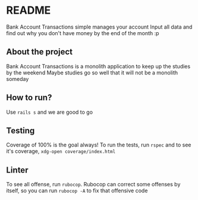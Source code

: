 # README

Bank Account Transactions simple manages your account
Input all data and find out why you don't have money by the end of the month :p

## About the project

Bank Account Transactions is a monolith application to keep up the studies by the weekend
Maybe studies go so well that it will not be a monolith someday

## How to run?

Use `rails s` and we are good to go

## Testing

Coverage of 100% is the goal always!
To run the tests, run `rspec` and to see it's coverage, `xdg-open coverage/index.html`

## Linter

To see all offense, run `rubocop`. Rubocop can correct some offenses by itself, so you can run `rubocop -A` to fix that offensive code
